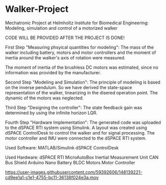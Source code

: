 # Walker-Project
Mechatronic Project at Helmholtz Institute for Biomedical Engineering:
Modeling, simulation and control of a motorized walker

CODE WILL BE PROVIDED AFTER THE PROJECT IS DONE!

First Step "Measuring phsyical quantities for modeling":
The mass of the walker including battery, motors and motor controllers 
and the moment of inertia around the walker's axis of rotation were measured. 

The moment of inertia of the brushless DC motors was estimated, 
since no information was provided by the manufacturer.

Second Step "Modeling and Simulation":
The principle of modeling is based on the inverse pendulum.
So we have derived the state-space representation of the walker, 
linearizing in the disered operation point. 
The dynamic of the motors was neglected.

Third Step "Designing the controller":
The state feedback gain was determined by using the infinite horizon LQR.

Fourth Step "Hardware Implementation":
The generated code was uploaded to the dSPACE RTI system using Simulink.
A layout was created using dSPACE ControlDesk to control the walker and
for signal processing. 
The motor controller and IMU were connected to the dSPACE RTI system.


Used Software:
MATLAB/Simulink
dSPACE ControlDesk

Used Hardware:
dSPACE RTI MicroAutoBox
Inertial Measurement Unit
CAN Bus Shield
Arduino Nano
Battery
BLDC Motors
Motor Controller




https://user-images.githubusercontent.com/59392606/148139221-cd9ee1a1-c1e1-4755-bc11-36138f024e3a.mov


